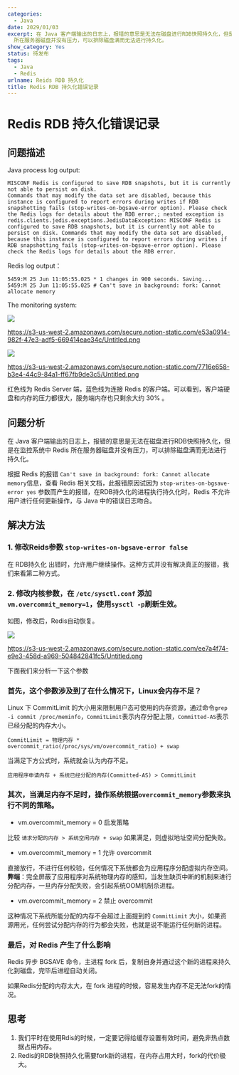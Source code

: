 ```yaml
---
categories:
  - Java
date: 2029/01/03
excerpt: 在 Java 客户端输出的日志上，报错的意思是无法在磁盘进行RDB快照持久化，但是在监控系统中 Redis
  所在服务器磁盘并没有压力，可以排除磁盘满而无法进行持久化。
show_category: Yes
status: 待发布
tags:
  - Java
  - Redis
urlname: Reids RDB 持久化
title: Redis RDB 持久化错误记录
---
```



# Redis RDB 持久化错误记录

## 问题描述

Java process log output:

```
MISCONF Redis is configured to save RDB snapshots, but it is currently not able to persist on disk.
Commands that may modify the data set are disabled, because this instance is configured to report errors during writes if RDB snapshotting fails (stop-writes-on-bgsave-error option). Please check the Redis logs for details about the RDB error.; nested exception is redis.clients.jedis.exceptions.JedisDataException: MISCONF Redis is configured to save RDB snapshots, but it is currently not able to persist on disk. Commands that may modify the data set are disabled, because this instance is configured to report errors during writes if RDB snapshotting fails (stop-writes-on-bgsave-error option). Please check the Redis logs for details about the RDB error.
```

Redis log output：

```
5459:M 25 Jun 11:05:55.025 * 1 changes in 900 seconds. Saving...
5459:M 25 Jun 11:05:55.025 # Can't save in background: fork: Cannot allocate memory
```

The monitoring system:

![](/notion_images/dd545e2572058d51acd4b934f85a43f4.png)

https://s3-us-west-2.amazonaws.com/secure.notion-static.com/e53a0914-982f-47e3-adf5-669414eae34c/Untitled.png

![](/notion_images/0d4acf7a5ee4365a75126118e78ddb92.png)

https://s3-us-west-2.amazonaws.com/secure.notion-static.com/7716e658-b3e4-44c9-84a1-ff67fb9de3c5/Untitled.png

红色线为 Redis Server 端，蓝色线为连接 Redis 的客户端。可以看到，客户端硬盘和内存的压力都很大，服务端内存也只剩余大约 30% 。

## 问题分析

在 Java 客户端输出的日志上，报错的意思是无法在磁盘进行RDB快照持久化，但是在监控系统中 Redis 所在服务器磁盘并没有压力，可以排除磁盘满而无法进行持久化。

根据 Redis 的报错 `Can't save in background: fork: Cannot allocate memory`信息，查看 Redis 相关文档，此报错原因试因为 `stop-writes-on-bgsave-error yes` 参数而产生的报错，在RDB持久化的进程执行持久化时，Redis 不允许用户进行任何更新操作，与 Java 中的错误日志吻合。

## 解决方法

### 1. 修改Reids参数 `stop-writes-on-bgsave-error false`

在 RDB持久化 出错时，允许用户继续操作。这种方式并没有解决真正的报错，我们来看第二种方式。

### 2. 修改内核参数，在 `/etc/sysctl.conf` 添加 `vm.overcommit_memory=1`，使用`sysctl -p`刷新生效。

如图，修改后，Redis自动恢复。

![](/notion_images/92bea9a5bfe09be1fd54f424ba560699.png)

https://s3-us-west-2.amazonaws.com/secure.notion-static.com/ee7a4f74-e9e3-458d-a969-504842841fc5/Untitled.png

下面我们来分析一下这个参数

### 首先，这个参数涉及到了在什么情况下，Linux会内存不足？

Linux 下 CommitLimit 的大小用来限制用户态可使用的内存资源，通过命令`grep -i commit /proc/meminfo`，`CommitLimit`表示内存分配上限，`Committed-AS`表示已经分配的内存大小。

```
CommitLimit = 物理内存 * overcommit_ratio(/proc/sys/vm/overcommit_ratio) + swap
```

当满足下方公式时，系统就会认为内存不足。

```
应用程序申请内存 + 系统已经分配的内存(Committed-AS) > CommitLimit
```

### 其次，当满足内存不足时，操作系统根据`overcommit_memory`参数来执行不同的策略。

- vm.overcommit_memory = 0 启发策略

比较 `请求分配的内存 > 系统空闲内存 + swap` 如果满足，则虚拟地址空间分配失败。

- vm.overcommit_memory = 1 允许 overcommit

直接放行，不进行任何校验，任何情况下系统都会为应用程序分配虚拟内存空间。 **弊端**：完全屏蔽了应用程序对系统物理内存的感知，当发生缺页中断的机制来进行分配内存，一旦内存分配失败，会引起系统OOM机制杀进程。

- vm.overcommit_memory = 2 禁止 overcommit

这种情况下系统所能分配的内存不会超过上面提到的 `CommitLimit` 大小，如果资源用光，任何尝试分配内存的行为都会失败，也就是说不能运行任何新的进程。

### 最后，对 Redis 产生了什么影响

Redis 异步 BGSAVE 命令，主进程 fork 后，复制自身并通过这个新的进程来持久化到磁盘，完毕后进程自动关闭。

如果Redis分配的内存太大，在 fork 进程的时候，容易发生内存不足无法fork的情况。

## 思考

1. 我们平时在使用Rdis的时候，一定要记得给缓存设置有效时间，避免非热点数据占用内存。
2. Redis的RDB快照持久化需要fork新的进程，在内存占用大时，fork的代价极大。